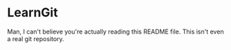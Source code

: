 # LearnGit

Man, I can't believe you're actually reading this README file. This isn't even a real git repository. 
